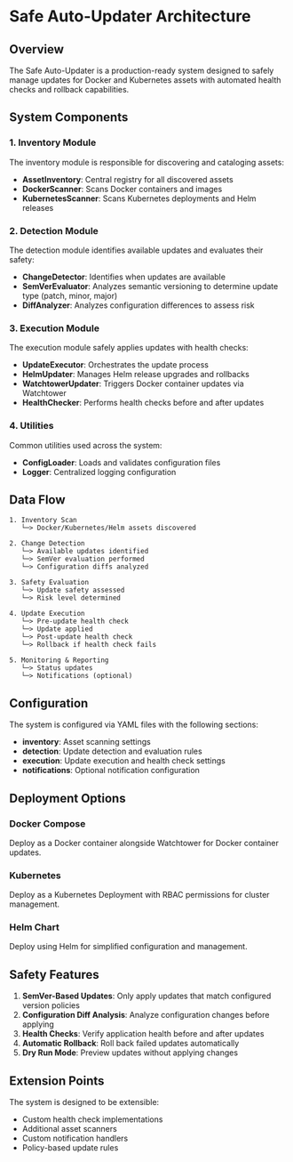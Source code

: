 # Safe Auto-Updater Architecture

## Overview

The Safe Auto-Updater is a production-ready system designed to safely manage updates for Docker and Kubernetes assets with automated health checks and rollback capabilities.

## System Components

### 1. Inventory Module

The inventory module is responsible for discovering and cataloging assets:

- **AssetInventory**: Central registry for all discovered assets
- **DockerScanner**: Scans Docker containers and images
- **KubernetesScanner**: Scans Kubernetes deployments and Helm releases

### 2. Detection Module

The detection module identifies available updates and evaluates their safety:

- **ChangeDetector**: Identifies when updates are available
- **SemVerEvaluator**: Analyzes semantic versioning to determine update type (patch, minor, major)
- **DiffAnalyzer**: Analyzes configuration differences to assess risk

### 3. Execution Module

The execution module safely applies updates with health checks:

- **UpdateExecutor**: Orchestrates the update process
- **HelmUpdater**: Manages Helm release upgrades and rollbacks
- **WatchtowerUpdater**: Triggers Docker container updates via Watchtower
- **HealthChecker**: Performs health checks before and after updates

### 4. Utilities

Common utilities used across the system:

- **ConfigLoader**: Loads and validates configuration files
- **Logger**: Centralized logging configuration

## Data Flow

```
1. Inventory Scan
   └─> Docker/Kubernetes/Helm assets discovered

2. Change Detection
   └─> Available updates identified
   └─> SemVer evaluation performed
   └─> Configuration diffs analyzed

3. Safety Evaluation
   └─> Update safety assessed
   └─> Risk level determined

4. Update Execution
   └─> Pre-update health check
   └─> Update applied
   └─> Post-update health check
   └─> Rollback if health check fails

5. Monitoring & Reporting
   └─> Status updates
   └─> Notifications (optional)
```

## Configuration

The system is configured via YAML files with the following sections:

- **inventory**: Asset scanning settings
- **detection**: Update detection and evaluation rules
- **execution**: Update execution and health check settings
- **notifications**: Optional notification configuration

## Deployment Options

### Docker Compose

Deploy as a Docker container alongside Watchtower for Docker container updates.

### Kubernetes

Deploy as a Kubernetes Deployment with RBAC permissions for cluster management.

### Helm Chart

Deploy using Helm for simplified configuration and management.

## Safety Features

1. **SemVer-Based Updates**: Only apply updates that match configured version policies
2. **Configuration Diff Analysis**: Analyze configuration changes before applying
3. **Health Checks**: Verify application health before and after updates
4. **Automatic Rollback**: Roll back failed updates automatically
5. **Dry Run Mode**: Preview updates without applying changes

## Extension Points

The system is designed to be extensible:

- Custom health check implementations
- Additional asset scanners
- Custom notification handlers
- Policy-based update rules
